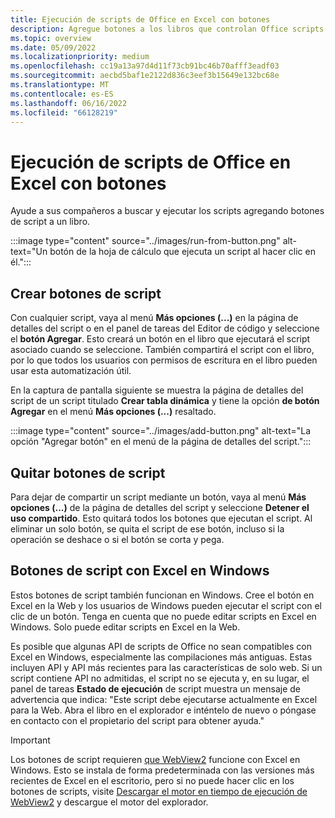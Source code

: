 ```yaml
---
title: Ejecución de scripts de Office en Excel con botones
description: Agregue botones a los libros que controlan Office scripts en Excel.
ms.topic: overview
ms.date: 05/09/2022
ms.localizationpriority: medium
ms.openlocfilehash: cc19a13a97d4d11f73cb91bc46b70afff3eadf03
ms.sourcegitcommit: aecbd5baf1e2122d836c3eef3b15649e132bc68e
ms.translationtype: MT
ms.contentlocale: es-ES
ms.lasthandoff: 06/16/2022
ms.locfileid: "66128219"
---
```

# <a name="run-office-scripts-in-excel-with-buttons"></a>Ejecución de scripts de Office en Excel con botones

Ayude a sus compañeros a buscar y ejecutar los scripts agregando botones de script a un libro.

:::image type="content" source="../images/run-from-button.png" alt-text="Un botón de la hoja de cálculo que ejecuta un script al hacer clic en él.":::

## <a name="create-script-buttons"></a>Crear botones de script

Con cualquier script, vaya al menú **Más opciones (...)** en la página de detalles del script o en el panel de tareas del Editor de código y seleccione el **botón Agregar**. Esto creará un botón en el libro que ejecutará el script asociado cuando se seleccione. También compartirá el script con el libro, por lo que todos los usuarios con permisos de escritura en el libro pueden usar esta automatización útil.

En la captura de pantalla siguiente se muestra la página de detalles del script de un script titulado **Crear tabla dinámica** y tiene la opción **de botón Agregar** en el menú **Más opciones (...)** resaltado.

:::image type="content" source="../images/add-button.png" alt-text="La opción &quot;Agregar botón&quot; en el menú de la página de detalles del script.":::

## <a name="remove-script-buttons"></a>Quitar botones de script

Para dejar de compartir un script mediante un botón, vaya al menú **Más opciones (...)** de la página de detalles del script y seleccione **Detener el uso compartido**. Esto quitará todos los botones que ejecutan el script. Al eliminar un solo botón, se quita el script de ese botón, incluso si la operación se deshace o si el botón se corta y pega.

## <a name="script-buttons-with-excel-on-windows"></a>Botones de script con Excel en Windows

Estos botones de script también funcionan en Windows. Cree el botón en Excel en la Web y los usuarios de Windows pueden ejecutar el script con el clic de un botón. Tenga en cuenta que no puede editar scripts en Excel en Windows. Solo puede editar scripts en Excel en la Web.

Es posible que algunas API de scripts de Office no sean compatibles con Excel en Windows, especialmente las compilaciones más antiguas. Estas incluyen API y API más recientes para las características de solo web. Si un script contiene API no admitidas, el script no se ejecuta y, en su lugar, el panel de tareas **Estado de ejecución** de script muestra un mensaje de advertencia que indica: "Este script debe ejecutarse actualmente en Excel para la Web. Abra el libro en el explorador e inténtelo de nuevo o póngase en contacto con el propietario del script para obtener ayuda."  

> [!IMPORTANT]
> Los botones de script requieren [que WebView2](/deployoffice/webview2-install) funcione con Excel en Windows. Esto se instala de forma predeterminada con las versiones más recientes de Excel en el escritorio, pero si no puede hacer clic en los botones de scripts, visite [Descargar el motor en tiempo de ejecución de WebView2](https://developer.microsoft.com/microsoft-edge/webview2/#download-section) y descargue el motor del explorador.
